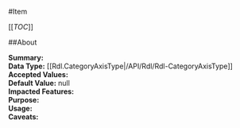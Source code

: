 #Item

[[_TOC_]]

##About

**Summary:**   
**Data Type:** [[Rdl.CategoryAxisType|/API/Rdl/Rdl-CategoryAxisType]]  
**Accepted Values:**   
**Default Value:** null  
**Impacted Features:**   
**Purpose:**   
**Usage:**   
**Caveats:**   

